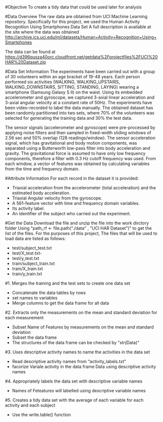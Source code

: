 #Objective
To create a tidy data that could be used later for analysis

#Data Overview
The raw data are obtained from UCI Machine Learning repository. Specifically for this project, we used the Human Activity Recognition Using Smartphones Data Set 
A full description is available at the site where the data was obtained 
http://archive.ics.uci.edu/ml/datasets/Human+Activity+Recognition+Using+Smartphones

The data can be found at 
https://d396qusza40orc.cloudfront.net/getdata%2Fprojectfiles%2FUCI%20HAR%20Dataset.zip

#Data Set Information
The experiments have been carried out with a group of 30 volunteers within an age bracket of 19-48 years. Each person performed six activities (WALKING, WALKING_UPSTAIRS, WALKING_DOWNSTAIRS, SITTING, STANDING, LAYING) wearing a smartphone (Samsung Galaxy S II) on the waist. Using its embedded accelerometer and gyroscope, we captured 3-axial linear acceleration and 3-axial angular velocity at a constant rate of 50Hz. The experiments have been video-recorded to label the data manually. The obtained dataset has been randomly partitioned into two sets, where 70% of the volunteers was selected for generating the training data and 30% the test data. 

The sensor signals (accelerometer and gyroscope) were pre-processed by applying noise filters and then sampled in fixed-width sliding windows of 2.56 sec and 50% overlap (128 readings/window). The sensor acceleration signal, which has gravitational and body motion components, was separated using a Butterworth low-pass filter into body acceleration and gravity. The gravitational force is assumed to have only low frequency components, therefore a filter with 0.3 Hz cutoff frequency was used. From each window, a vector of features was obtained by calculating variables from the time and frequency domain.

#Attribute Information
For each record in the dataset it is provided: 
- Triaxial acceleration from the accelerometer (total acceleration) and the estimated body acceleration. 
- Triaxial Angular velocity from the gyroscope. 
- A 561-feature vector with time and frequency domain variables. 
- Its activity label. 
- An identifier of the subject who carried out the experiment.

#Get the Data
Download the file and unzip the file into the work dirctory folder
Using "path_rf <- file.path("./data" , "UCI HAR Dataset")" to get the list of the files. 
For the purposes of this project, The files that will be used to load data are listed as follows:
- test/subject_test.txt
- test/X_test.txt- 
- test/y_test.txt
- train/subject_train.txt
- train/X_train.txt
- train/y_train.txt

#1. Merges the training and the test sets to create one data set
- Concatenate the data tables by rows
- set names to variables
- Merge columns to get the data frame for all data

#2. Extracts only the measurements on the mean and standard deviation for each measurement
- Subset Name of Features by measurements on the mean and standard deviation
- Subset the data frame 
- The structures of the data frame can be checked by "str(Data)"

#3. Uses descriptive activity names to name the activities in the data set
- Read descriptive activity names from “activity_labels.txt”
- facorize Variale activity in the data frame Data using descriptive activity names

#4. Appropriately labels the data set with descriptive variable names
- Names of Feteatures will labelled using descriptive variable names

#5. Creates a tidy data set with the average of each variable for each activity and each subject
- Use the write.table() function

